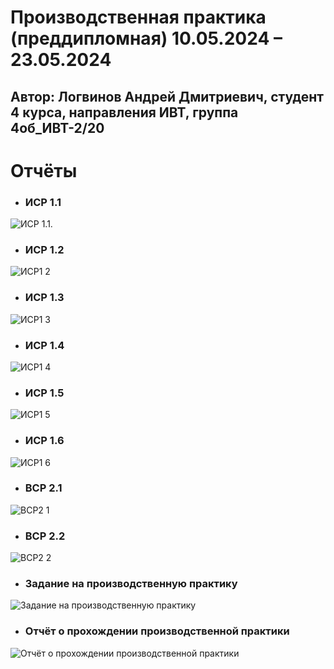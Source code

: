 # 	Производственная практика (преддипломная) 10.05.2024 – 23.05.2024
## Автор: Логвинов Андрей Дмитриевич, студент 4 курса, направления ИВТ, группа 4об_ИВТ-2/20

# **Отчёты**
* ### **ИСР 1.1** 
![ИСР 1.1.](http://qrcoder.ru/code/?https%3A%2F%2Fgithub.com%2Flogwinow%2Fivt-practice-2024%2Fblob%2Fmain%2F%25D0%259B%25D0%25BE%25D0%25B3%25D0%25B2%25D0%25B8%25D0%25BD%25D0%25BE%25D0%25B2%2520%25D0%2590%25D0%25BD%25D0%25B4%25D1%2580%25D0%25B5%25D0%25B9%2520%25D0%2594%25D0%25BC%25D0%25B8%25D1%2582%25D1%2580%25D0%25B8%25D0%25B5%25D0%25B2%25D0%25B8%25D1%2587%252C%25202%2520%25D0%25B3%25D1%2580%252C%25203%2520%25D0%25BF%2520%25D0%25B3%25D1%2580%252C%2520%25D0%2598%25D0%25A1%25D0%25A01.1.docx&4&0)

* ### **ИСР 1.2**   
![ИСР1 2](http://qrcoder.ru/code/?https%3A%2F%2Fgithub.com%2Flogwinow%2Fivt-practice-2024%2Fblob%2Fmain%2F%25D0%259B%25D0%25BE%25D0%25B3%25D0%25B2%25D0%25B8%25D0%25BD%25D0%25BE%25D0%25B2%2520%25D0%2590%25D0%25BD%25D0%25B4%25D1%2580%25D0%25B5%25D0%25B9%2520%25D0%2594%25D0%25BC%25D0%25B8%25D1%2582%25D1%2580%25D0%25B8%25D0%25B5%25D0%25B2%25D0%25B8%25D1%2587%252C%25202%2520%25D0%25B3%25D1%2580%252C%25203%2520%25D0%25BF%2520%25D0%25B3%25D1%2580%252C%2520%25D0%2598%25D0%25A1%25D0%25A01.2.pptx&4&0)

* ### **ИСР 1.3** 
![ИСР1 3](http://qrcoder.ru/code/?https%3A%2F%2Fgithub.com%2Flogwinow%2Fivt-practice-2024%2Fblob%2Fmain%2F%25D0%259B%25D0%25BE%25D0%25B3%25D0%25B2%25D0%25B8%25D0%25BD%25D0%25BE%25D0%25B2%2520%25D0%2590%25D0%25BD%25D0%25B4%25D1%2580%25D0%25B5%25D0%25B9%2520%25D0%2594%25D0%25BC%25D0%25B8%25D1%2582%25D1%2580%25D0%25B8%25D0%25B5%25D0%25B2%25D0%25B8%25D1%2587%252C%25202%2520%25D0%25B3%25D1%2580%252C%25203%2520%25D0%25BF%2520%25D0%25B3%25D1%2580%252C%2520%25D0%2598%25D0%25A1%25D0%25A01.3.docx&4&0)

* ### **ИСР 1.4** 
![ИСР1 4](http://qrcoder.ru/code/?https%3A%2F%2Fgithub.com%2Flogwinow%2Fivt-practice-2024%2Fblob%2Fmain%2F%25D0%259B%25D0%25BE%25D0%25B3%25D0%25B2%25D0%25B8%25D0%25BD%25D0%25BE%25D0%25B2%2520%25D0%2590%25D0%25BD%25D0%25B4%25D1%2580%25D0%25B5%25D0%25B9%2520%25D0%2594%25D0%25BC%25D0%25B8%25D1%2582%25D1%2580%25D0%25B8%25D0%25B5%25D0%25B2%25D0%25B8%25D1%2587%252C%25202%2520%25D0%25B3%25D1%2580%252C%25203%2520%25D0%25BF%2520%25D0%25B3%25D1%2580%252C%2520%25D0%2598%25D0%25A1%25D0%25A01.4.jpg&4&0)

* ### **ИСР 1.5** 
![ИСР1 5](http://qrcoder.ru/code/?https%3A%2F%2Fgithub.com%2Flogwinow%2Fivt-practice-2024%2Fblob%2Fmain%2F%25D0%259B%25D0%25BE%25D0%25B3%25D0%25B2%25D0%25B8%25D0%25BD%25D0%25BE%25D0%25B2%2520%25D0%2590%25D0%25BD%25D0%25B4%25D1%2580%25D0%25B5%25D0%25B9%2520%25D0%2594%25D0%25BC%25D0%25B8%25D1%2582%25D1%2580%25D0%25B8%25D0%25B5%25D0%25B2%25D0%25B8%25D1%2587%252C%25202%2520%25D0%25B3%25D1%2580%252C%25203%2520%25D0%25BF%2520%25D0%25B3%25D1%2580%252C%2520%25D0%2598%25D0%25A1%25D0%25A01.5.jpg&4&0)

* ### **ИСР 1.6** 
![ИСР1 6](http://qrcoder.ru/code/?http%3A%2F%2Fqrcoder.ru%2Fcode%2F%3Fhttps%253A%252F%252Fgithub.com%252Flogwinow%252Fivt-practice-2024%252Fblob%252Fmain%252F%2525D0%25259B%2525D0%2525BE%2525D0%2525B3%2525D0%2525B2%2525D0%2525B8%2525D0%2525BD%2525D0%2525BE%2525D0%2525B2%252520%2525D0%252590%2525D0%2525BD%2525D0%2525B4%2525D1%252580%2525D0%2525B5%2525D0%2525B9%252520%2525D0%252594%2525D0%2525BC%2525D0%2525B8%2525D1%252582%2525D1%252580%2525D0%2525B8%2525D0%2525B5%2525D0%2525B2%2525D0%2525B8%2525D1%252587%25252C%2525202%252520%2525D0%2525B3%2525D1%252580%25252C%2525203%252520%2525D0%2525BF%252520%2525D0%2525B3%2525D1%252580%25252C%252520%2525D0%252598%2525D0%2525A1%2525D0%2525A01.5.jpg%264%260&4&0)

* ### **ВСР 2.1** 
![ВСР2 1](http://qrcoder.ru/code/?https%3A%2F%2Fgithub.com%2Flogwinow%2Fivt-practice-2024%2Fblob%2Fmain%2F%25D0%259B%25D0%25BE%25D0%25B3%25D0%25B2%25D0%25B8%25D0%25BD%25D0%25BE%25D0%25B2%2520%25D0%2590%25D0%25BD%25D0%25B4%25D1%2580%25D0%25B5%25D0%25B9%2520%25D0%2594%25D0%25BC%25D0%25B8%25D1%2582%25D1%2580%25D0%25B8%25D0%25B5%25D0%25B2%25D0%25B8%25D1%2587%252C%25202%2520%25D0%25B3%25D1%2580%252C%25203%2520%25D0%25BF%2520%25D0%25B3%25D1%2580%252C%2520%25D0%2598%25D0%25A1%25D0%25A01.7.docx&4&0)

* ### **ВСР 2.2** 
![ВСР2 2](http://qrcoder.ru/code/?https%3A%2F%2Fgithub.com%2Flogwinow%2Fivt-practice-2024%2Fblob%2Fmain%2F%25D0%259B%25D0%25BE%25D0%25B3%25D0%25B2%25D0%25B8%25D0%25BD%25D0%25BE%25D0%25B2%2520%25D0%2590%25D0%25BD%25D0%25B4%25D1%2580%25D0%25B5%25D0%25B9%2520%25D0%2594%25D0%25BC%25D0%25B8%25D1%2582%25D1%2580%25D0%25B8%25D0%25B5%25D0%25B2%25D0%25B8%25D1%2587%252C%25202%2520%25D0%25B3%25D1%2580%252C%25203%2520%25D0%25BF%2520%25D0%25B3%25D1%2580%252C%2520%25D0%2598%25D0%25A1%25D0%25A02.2.jpg&4&0)


* ### **Задание на производственную практику** 
![Задание на производственную практику](http://qrcoder.ru/code/?https%3A%2F%2Fgithub.com%2Flogwinow%2Fivt-practice-2024%2Fblob%2Fmain%2F%25D0%25B7%25D0%25B0%25D0%25B4%25D0%25B0%25D0%25BD%25D0%25B8%25D0%25B5%2520%25D0%25BD%25D0%25B0%2520%25D0%25BF%25D1%2580%25D0%25B0%25D0%25BA%25D1%2582%25D0%25B8%25D0%25BA%25D1%2583.docx&4&0)

* ### **Отчёт о прохождении производственной практики** 
![Отчёт о прохождении производственной практики](http://qrcoder.ru/code/?https%3A%2F%2Fgithub.com%2Flogwinow%2Fivt-practice-2024%2Fblob%2Fmain%2F%25D0%25BE%25D1%2582%25D1%2587%25D0%25B5%25D1%2582%2520%25D0%25BF%25D0%25BE%2520%25D0%25BF%25D1%2580%25D0%25B0%25D0%25BA%25D1%2582%25D0%25B8%25D0%25BA%25D0%25B5.docx&4&0)

